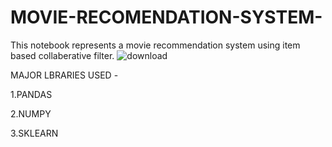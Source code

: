 # MOVIE-RECOMENDATION-SYSTEM-
This notebook represents a movie recommendation system using item based collaberative filter.
![download](https://github.com/rakesh-2132/MOVIE-RECOMENDATION-SYSTEM-/assets/109949929/39458332-e693-44a0-a149-e04de42276ea)

MAJOR LBRARIES USED -

   1.PANDAS
 
  2.NUMPY
  
  3.SKLEARN    

